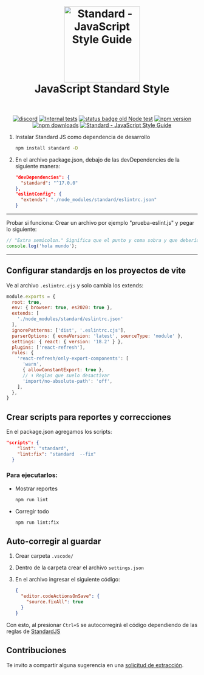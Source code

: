 <h1 align="center">
  <a href="https://standardjs.com"><img src="https://cdn.rawgit.com/standard/standard/master/sticker.svg" alt="Standard - JavaScript Style Guide" width="200"></a>
  <br>
  JavaScript Standard Style
  <br>
  <br>
</h1>

<p align="center">
  <a href="https://discord.gg/ZegqCBr"><img src="https://img.shields.io/discord/612704110008991783" alt="discord"></a>
  <a href="https://github.com/standard/standard/actions/workflows/test-internal.yml"><img src="https://github.com/standard/standard/actions/workflows/test-internal.yml/badge.svg?branch=master" alt="Internal tests"></a>
  <a href="https://github.com/standard/standard/actions?query=workflow%3A%22Old+test%22"><img src="https://github.com/standard/standard/workflows/Old%20test/badge.svg" alt="status badge old Node test"></a>
  <a href="https://www.npmjs.com/package/standard"><img src="https://img.shields.io/npm/v/standard.svg" alt="npm version"></a>
  <a href="https://www.npmjs.com/package/eslint-config-standard"><img src="https://img.shields.io/npm/dm/eslint-config-standard.svg" alt="npm downloads"></a>
  <a href="https://standardjs.com"><img src="https://img.shields.io/badge/code_style-standard-brightgreen.svg" alt="Standard - JavaScript Style Guide"></a>
</p>


1. Instalar Standard JS como dependencia de desarrollo
    ```bash
    npm install standard -D
    ```

2. En el archivo package.json, debajo de las devDependencies de la siguiente manera:
    ```json
    "devDependencies": {
      "standard": "^17.0.0"
    },
    "eslintConfig": {
      "extends": "./node_modules/standard/eslintrc.json"
    }
    ```

---

Probar si funciona: Crear un archivo por ejemplo "prueba-eslint.js" y pegar lo siguiente:

```javascript
// "Extra semicolon." Significa que el punto y coma sobra y que deberías eliminarlo.
console.log('hola mundo');
```

---

## Configurar standardjs en los proyectos de vite

Ve al archivo `.eslintrc.cjs` y solo cambia los extends:

```js
module.exports = {
  root: true,
  env: { browser: true, es2020: true },
  extends: [
    './node_modules/standard/eslintrc.json'
  ],
  ignorePatterns: ['dist', '.eslintrc.cjs'],
  parserOptions: { ecmaVersion: 'latest', sourceType: 'module' },
  settings: { react: { version: '18.2' } },
  plugins: ['react-refresh'],
  rules: {
    'react-refresh/only-export-components': [
      'warn',
      { allowConstantExport: true },
      // ⬇ Reglas que suelo desactivar
      'import/no-absolute-path': 'off',
    ],
  },
}
```

## Crear scripts para reportes y correcciones

En el package.json agregamos los scripts:

```json
"scripts": {
    "lint": "standard",
    "lint:fix": "standard  --fix"
  }
```

### Para ejecutarlos:

- Mostrar reportes

  ```bash
  npm run lint
  ```

- Corregir todo

  ```bash
  npm run lint:fix
  ```

## Auto-corregir al guardar

1. Crear carpeta `.vscode/`
2. Dentro de la carpeta crear el archivo `settings.json`
3. En el archivo ingresar el siguiente código:

    ```json
    {
      "editor.codeActionsOnSave": {
        "source.fixAll": true
      }
    }
    ```

Con esto, al presionar `Ctrl+S` se autocorregirá el código dependiendo de las reglas de [StandardJS]([https://](https://standardjs.com/))

## Contribuciones

Te invito a compartir alguna sugerencia en una [solicitud de extracción](https://github.com/soyluisarrieta/standardjs/pulls).
